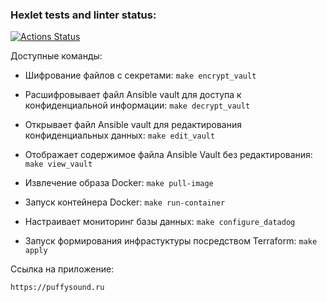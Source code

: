 ### Hexlet tests and linter status:
[![Actions Status](https://github.com/VladyBarvy/devops-for-programmers-project-77/actions/workflows/hexlet-check.yml/badge.svg)](https://github.com/VladyBarvy/devops-for-programmers-project-77/actions)


Доступные команды:
- Шифрование файлов с секретами:
```make encrypt_vault```

- Расшифровывает файл Ansible vault для доступа к конфиденциальной информации:
```make decrypt_vault```

- Открывает файл Ansible vault для редактирования конфиденциальных данных:
```make edit_vault```

- Отображает содержимое файла Ansible Vault без редактирования:
```make view_vault```

- Извлечение образа Docker:
```make pull-image```

- Запуск контейнера Docker:
```make run-container```

- Настраивает мониторинг базы данных:
```make configure_datadog```

- Запуск формирования инфрастуктуры посредством Terraform:
```make apply```

Ссылка на приложение:
```
https://puffysound.ru
```